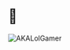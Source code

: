 # 🍷
<p align="left"> <img src="https://komarev.com/ghpvc/?username=AKCord&label=Profile%20views&color=000000&style=for-the-badge" alt="AKALolGamer" /> </p>
